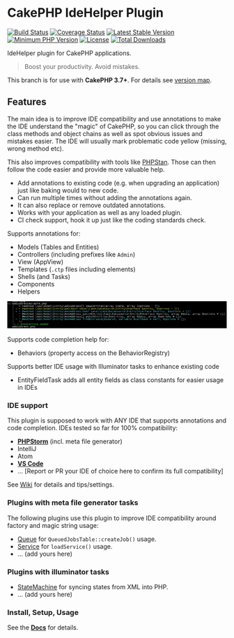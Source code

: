 #  CakePHP IdeHelper Plugin

[![Build Status](https://api.travis-ci.org/dereuromark/cakephp-ide-helper.svg?branch=master)](https://travis-ci.org/dereuromark/cakephp-ide-helper)
[![Coverage Status](https://img.shields.io/codecov/c/github/dereuromark/cakephp-ide-helper/master.svg)](https://codecov.io/github/dereuromark/cakephp-ide-helper?branch=master)
[![Latest Stable Version](https://poser.pugx.org/dereuromark/cakephp-ide-helper/v/stable.svg)](https://packagist.org/packages/dereuromark/cakephp-ide-helper)
[![Minimum PHP Version](https://img.shields.io/badge/php-%3E%3D%205.6-8892BF.svg)](https://php.net/)
[![License](https://poser.pugx.org/dereuromark/cakephp-ide-helper/license.png)](https://packagist.org/packages/dereuromark/cakephp-ide-helper)
[![Total Downloads](https://poser.pugx.org/dereuromark/cakephp-ide-helper/d/total.svg)](https://packagist.org/packages/dereuromark/cakephp-ide-helper)

IdeHelper plugin for CakePHP applications.

> Boost your productivity. Avoid mistakes.

This branch is for use with **CakePHP 3.7+**. For details see [version map](https://github.com/dereuromark/cakephp-ide-helper/wiki#cakephp-version-map).

## Features

The main idea is to improve IDE compatibility and use annotations to make the IDE understand the
"magic" of CakePHP, so you can click through the class methods and object chains as well as spot obvious issues and mistakes easier. The IDE will usually mark problematic code yellow (missing, wrong method etc).

This also improves compatibility with tools like [PHPStan](https://github.com/phpstan/phpstan).
Those can then follow the code easier and provide more valuable help.

- Add annotations to existing code (e.g. when upgrading an application) just like baking would to new code.
- Can run multiple times without adding the annotations again.
- It can also replace or remove outdated annotations.
- Works with your application as well as any loaded plugin.
- CI check support, hook it up just like the coding standards check.

Supports annotations for:
- Models (Tables and Entities)
- Controllers (including prefixes like `Admin`)
- View (AppView)
- Templates (`.ctp` files including elements)
- Shells (and Tasks)
- Components
- Helpers

![Screenshot](docs/screenshot.jpg)

Supports code completion help for:
- Behaviors (property access on the BehaviorRegistry)

Supports better IDE usage with Illuminator tasks to enhance existing code
- EntityFieldTask adds all entity fields as class constants for easier usage in IDEs

### IDE support
This plugin is supposed to work with ANY IDE that supports annotations and code completion.
IDEs tested so far for 100% compatibility:
- **[PHPStorm](https://github.com/dereuromark/cakephp-ide-helper/wiki/PHPStorm)** (incl. meta file generator)
- IntelliJ
- Atom
- **[VS Code](https://github.com/dereuromark/cakephp-ide-helper/wiki/Visual-Studio-Code)**
- ... [Report or PR your IDE of choice here to confirm its full compatibility]

See [Wiki](https://github.com/dereuromark/cakephp-ide-helper/wiki) for details and tips/settings.

### Plugins with meta file generator tasks
The following plugins use this plugin to improve IDE compatibility around factory and magic string usage:
- [Queue](https://github.com/dereuromark/cakephp-queue) for `QueuedJobsTable::createJob()` usage.
- [Service](https://github.com/burzum/cakephp-service-layer) for `loadService()` usage.
- ... (add yours here)

### Plugins with illuminator tasks
- [StateMachine](https://github.com/spryker/cakephp-statemachine) for syncing states from XML into PHP.
- ... (add yours here)

### Install, Setup, Usage
See the **[Docs](https://github.com/dereuromark/cakephp-ide-helper/tree/master/docs)** for details.
